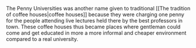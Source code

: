 ---
---

The Penny Universities was another name given to traditional [[The tradition of coffee houses|coffee houses]] because they were charging one penny for the people attending live lectures held there by the best professors in town. These coffee houses thus became places where gentleman could come and get educated in more a more informal and cheaper environment compared to a real university.